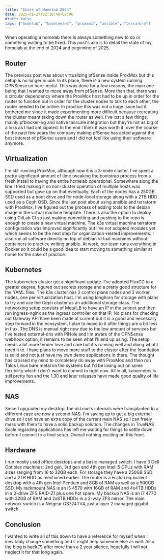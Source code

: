 ```yaml
---
title: "State of Homelab 2024"
date: 2025-01-27T22:38:48+02:00
draft: false
tags: ["homelab", "kubernetes", "proxmox", "ansible", "terraform"]
---
```


When operating a homelab there is always something new to do or something waiting to be fixed.
This post's aim is to detail the state of my homelab at the end of 2024 and beginning of 2025.

## Router

The previous post was about virtualizing pfSense inside ProxMox but this setup is no longer in use.
In its place, there is a new system running OPNSense on bare-metal.
This was done for a few reasons, the main one being that I wanted to move away from pfSense.
More than that, there was a circular dependency where the ProxMox host had to be up in order for the router to function but in order for the cluster nodes to talk to each other, the router needed to be online.
In practice this was not a huge issue but it bothered me since it made experimenting more difficult because recreating the cluster meant taking down the router as well.
I've lost a few things, mainly pfblocker-ng and native tailscale integration but they're not as big of a loss as I had anticipated.
In the end I think it was worth it, over the course of the past few years the company making pfSense has acted against the best interest of pfSense users and I did not feel like using their software anymore.

## Virtualization

I'm still running ProxMox, although now it is a 3-node cluster.
I've spent a pretty significant amount of time tweaking the bootstrap process from a fresh install to having the entire homelab operational.
Somewhere along the line I tried making it so non-cluster operation of multiple hosts was supported but gave up on that eventually.
Each of the nodes has a 250GB SSD used as a boot drive and for node-local storage along with a 2TB HDD used as a Ceph OSD.
Since the last post about using ansible and terraform with ProxMox, I've figured out the process of adding tools to the debian image in the virtual machine template.
There is also the option to deploy using GitLab CI so just making committing and pushing to the repo is enough to create a new virtual machine.
The k3s virtual machine terraform configuration was improved significantly but I've not adopted modules yet which seems to be the next step for organization-related improvements.
I also run all software directly on top of debian virtual machines without containers to practice writing ansible.
At work, our team runs everything in Docker so it could be a good idea to start moving to something similar at home for the sake of practice.

## Kubernetes

The kubernetes cluster got a significant update.
I've adopted FluxCD to a greater degree, figured out secrets storage and a pretty good structure for the YAML files.
The k3s cluster has 3 control plane nodes and 3 worker nodes, one per virtualization host.
I'm using longhorn for storage with plans to try and use the Ceph cluster as an additional storage class.
The networking setup consists of MetalLB to have an IP in the subnet and then run ingress-nginx as the ingress controller on that IP.
No plans for checking out Gateway API have been made at current but it is a good and necessary step forward in the ecosystem, I plan to move to it after things are a bit less in flux.
The DNS is manual right now due to the low amount of services but I've tested external-dns with PiHole and I'm aware of the OPNSense webhook option, it remains to be seen what I'll end up using.
The setup needs a bit more tender love and care but it's running well and doing what I need it to.
I have plans to move more stuff to the cluster after the foundation is solid and not just have my own demo applications in there.
The thought has crossed my mind to completely do away with ProxMox and then run Talos Linux bare metal on the systems but I'd be losing out on some flexibility which I don't want to commit to right now.
All in all, kubernetes is still pretty fun and the 1.30 and later releases have made good quality of life improvements.

## NAS

Since I upgraded my desktop, the old one's internals were transplanted to a different case are now a second NAS.
I'm saving up to get a big external drive so I can have an extra copy of the current main NAS so I can freely mess with them to have a solid backup solution.
The changes in TrueNAS Scale regarding applications has left me waiting for things to settle down before I commit to a final setup.
Overall nothing exciting on this front.

## Hardware

I run mostly used office desktops and a basic managed switch.
I have 3 Dell Optiplex machines: 2nd gen, 3rd gen and 4th gen Intel i5 CPUs with RAM sizes ranging from 16 to 32GB each.
For storage they have a 250GB SSD and a 2TB HDD as mentioned earlier.
The router is a Fujitsu equivalent desktop with a 4th gen Intel Pentium and 8GB of RAM as well as a 500GB SSD.
My rackmount NAS is an i5 4570 with 16GB of RAM and 4x4TB HDDs in a 3-drive ZFS RAID-Z1 plus one hot spare.
My backup NAS is an i7 4770 with 32GB of RAM and 2x8TB HDDs in a 2-way ZFS mirror.
The main network switch is a Netgear GS724TV4, just a layer 2 managed gigabit switch.

## Conclusion

I wanted to write all of this down to have a reference for myself when I inevitably change something and it might help someone else as well.
Also the blog is back(?) after more than a 2 year silence, hopefully I will not neglect it for that long again.
